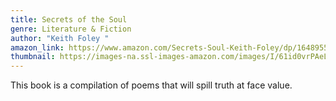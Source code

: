 ```yaml
---
title: Secrets of the Soul
genre: Literature & Fiction
author: "Keith Foley "
amazon_link: https://www.amazon.com/Secrets-Soul-Keith-Foley/dp/164895586X/ref=tmm_pap_swatch_0?_encoding=UTF8&qid=1642919402&sr=8-1
thumbnail: https://images-na.ssl-images-amazon.com/images/I/61id0vrPAeL.jpg
---
```

This book is a compilation of poems that will spill truth at face value.